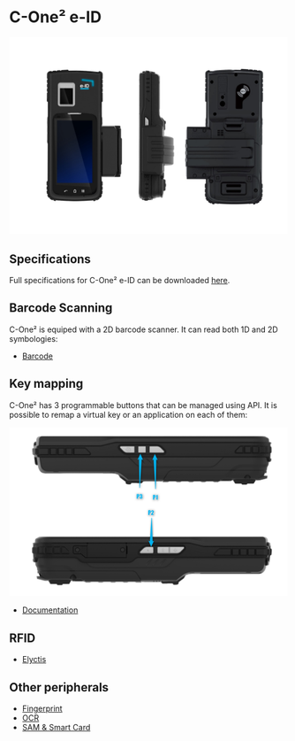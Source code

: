 C-One² e-ID
============

![](/img/devices/cone_eid.jpg)

Specifications
--------------

Full specifications for C-One² e-ID can be downloaded [here](https://www.coppernic.fr/en/documentations/).

Barcode Scanning
----------------

C-One² is equiped with a 2D barcode scanner. It can read both 1D and 2D symbologies:

- [Barcode](/docs/sdk/barcode/manager)

Key mapping
-----------

C-One² has 3 programmable buttons that can be managed using API. It is possible to remap a virtual key or an application on each of them:

![](/img/devices/cone_eid_remap.png)

- [Documentation](/docs/sdk/core/mapping)

RFID
----

- [Elyctis](pcsc)

Other peripherals
------------------

- [Fingerprint](fingerprint)
- [OCR](ocr)
- [SAM & Smart Card](pcsc)
